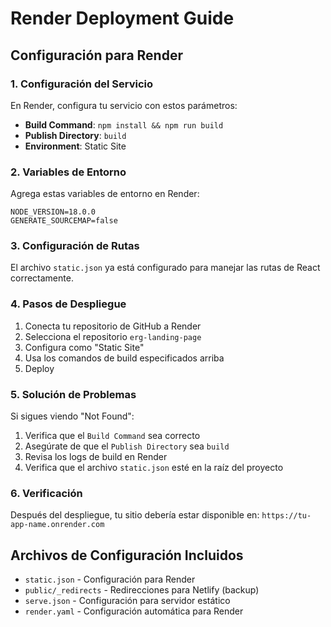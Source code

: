 # Render Deployment Guide

## Configuración para Render

### 1. Configuración del Servicio

En Render, configura tu servicio con estos parámetros:

- **Build Command**: `npm install && npm run build`
- **Publish Directory**: `build`
- **Environment**: Static Site

### 2. Variables de Entorno

Agrega estas variables de entorno en Render:

```
NODE_VERSION=18.0.0
GENERATE_SOURCEMAP=false
```

### 3. Configuración de Rutas

El archivo `static.json` ya está configurado para manejar las rutas de React correctamente.

### 4. Pasos de Despliegue

1. Conecta tu repositorio de GitHub a Render
2. Selecciona el repositorio `erg-landing-page`
3. Configura como "Static Site"
4. Usa los comandos de build especificados arriba
5. Deploy

### 5. Solución de Problemas

Si sigues viendo "Not Found":

1. Verifica que el `Build Command` sea correcto
2. Asegúrate de que el `Publish Directory` sea `build`
3. Revisa los logs de build en Render
4. Verifica que el archivo `static.json` esté en la raíz del proyecto

### 6. Verificación

Después del despliegue, tu sitio debería estar disponible en:
`https://tu-app-name.onrender.com`

## Archivos de Configuración Incluidos

- `static.json` - Configuración para Render
- `public/_redirects` - Redirecciones para Netlify (backup)
- `serve.json` - Configuración para servidor estático
- `render.yaml` - Configuración automática para Render 